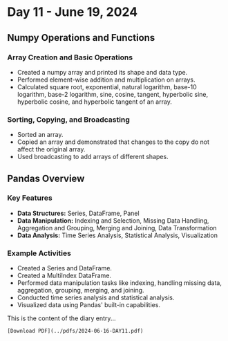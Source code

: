 # Day 11 - June 19, 2024

## Numpy Operations and Functions

### Array Creation and Basic Operations

- Created a numpy array and printed its shape and data type.
- Performed element-wise addition and multiplication on arrays.
- Calculated square root, exponential, natural logarithm, base-10 logarithm, base-2 logarithm, sine, cosine, tangent, hyperbolic sine, hyperbolic cosine, and hyperbolic tangent of an array.

### Sorting, Copying, and Broadcasting

- Sorted an array.
- Copied an array and demonstrated that changes to the copy do not affect the original array.
- Used broadcasting to add arrays of different shapes.

## Pandas Overview

### Key Features

- **Data Structures:** Series, DataFrame, Panel
- **Data Manipulation:** Indexing and Selection, Missing Data Handling, Aggregation and Grouping, Merging and Joining, Data Transformation
- **Data Analysis:** Time Series Analysis, Statistical Analysis, Visualization

### Example Activities

- Created a Series and DataFrame.
- Created a MultiIndex DataFrame.
- Performed data manipulation tasks like indexing, handling missing data, aggregation, grouping, merging, and joining.
- Conducted time series analysis and statistical analysis.
- Visualized data using Pandas' built-in capabilities.


This is the content of the diary entry...  

`[Download PDF](../pdfs/2024-06-16-DAY11.pdf)`
